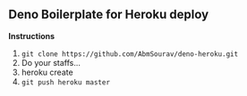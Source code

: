 ## Deno Boilerplate for Heroku deploy

**Instructions**
1. `git clone https://github.com/AbmSourav/deno-heroku.git`
3. Do your staffs...
4. heroku create <appName> 
2. `git push heroku master`
